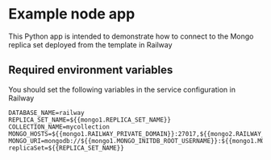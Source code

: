 # Example node app

This Python app is intended to demonstrate how to connect to the Mongo replica set deployed from the template in Railway

## Required environment variables

You should set the following variables in the service configuration in Railway
```
DATABASE_NAME=railway
REPLICA_SET_NAME=${{mongo1.REPLICA_SET_NAME}}
COLLECTION_NAME=mycollection
MONGO_HOSTS=${{mongo1.RAILWAY_PRIVATE_DOMAIN}}:27017,${{mongo2.RAILWAY_PRIVATE_DOMAIN}}:27017,${{mongo3.RAILWAY_PRIVATE_DOMAIN}}:27017
MONGO_URI=mongodb://${{mongo1.MONGO_INITDB_ROOT_USERNAME}}:${{mongo1.MONGO_INITDB_ROOT_PASSWORD}}@${{MONGO_HOSTS}}/?replicaSet=${{REPLICA_SET_NAME}}
```
